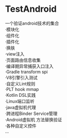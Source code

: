 # TestAndroid
一个验证android技术的集合  
·模块化  
·组件化  
·插件化  
·换肤  
·view注入  
·页面路由信息收集  
·编译期异常捕获入口注入  
·Gradle transform spi  
·V8引擎引入测试  
·自定义Lint规则  
·PLT hook mmap  
·Kotlin DSL实践  
·Linux端口监听  
·java虚拟机代理  
·跨进程Binder Service管理  
·Android虚拟机 方法替换验证  
·各种自定义控件  
...
